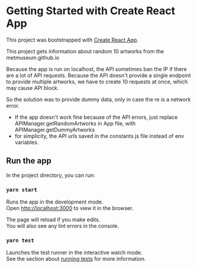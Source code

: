 # Getting Started with Create React App

This project was bootstrapped with [Create React App](https://github.com/facebook/create-react-app).


This project gets information about random 10 artworks from the metmuseum.github.io

Because the app is run on localhost, the API sometimes ban the IP if there are a lot of API requests. Because the API doesn't provide a single endpoint to provide multiple artworks, we have to create 10 requests at once, which may cause API block.

So the solution was to provide dummy data, only in case the re is a network error.

- If the app doesn't work fine because of the API errors, just replace APIManager.getRandomArtworks in App file, with APIManager.getDummyArtworks
- for simplicity, the API urls saved in the constants js file instead of env variables.

## Run the app

In the project directory, you can run:

### `yarn start`

Runs the app in the development mode.\
Open [http://localhost:3000](http://localhost:3000) to view it in the browser.

The page will reload if you make edits.\
You will also see any lint errors in the console.

### `yarn test`

Launches the test runner in the interactive watch mode.\
See the section about [running tests](https://facebook.github.io/create-react-app/docs/running-tests) for more information.

